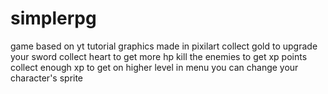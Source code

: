 # simplerpg
game based on yt tutorial
graphics made in pixilart
collect gold to upgrade your sword
collect heart to get more hp
kill the enemies to get xp points
collect enough xp to get on higher level
in menu you can change your character's sprite
